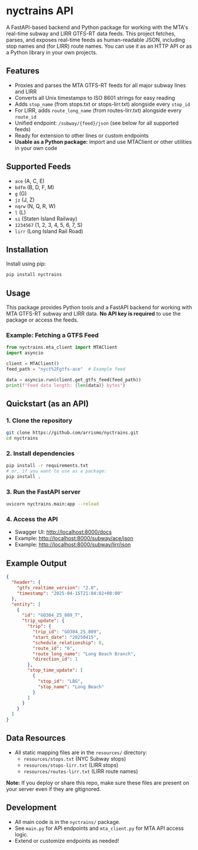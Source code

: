 # nyctrains API

A FastAPI-based backend and Python package for working with the MTA's real-time subway and LIRR GTFS-RT data feeds. This project fetches, parses, and exposes real-time feeds as human-readable JSON, including stop names and (for LIRR) route names. You can use it as an HTTP API or as a Python library in your own projects.

## Features
- Proxies and parses the MTA GTFS-RT feeds for all major subway lines and LIRR
- Converts all Unix timestamps to ISO 8601 strings for easy reading
- Adds `stop_name` (from stops.txt or stops-lirr.txt) alongside every `stop_id`
- For LIRR, adds `route_long_name` (from routes-lirr.txt) alongside every `route_id`
- Unified endpoint: `/subway/{feed}/json` (see below for all supported feeds)
- Ready for extension to other lines or custom endpoints
- **Usable as a Python package:** import and use MTAClient or other utilities in your own code

## Supported Feeds
- `ace` (A, C, E)
- `bdfm` (B, D, F, M)
- `g` (G)
- `jz` (J, Z)
- `nqrw` (N, Q, R, W)
- `l` (L)
- `si` (Staten Island Railway)
- `1234567` (1, 2, 3, 4, 5, 6, 7, S)
- `lirr` (Long Island Rail Road)

## Installation

Install using pip:

```sh
pip install nyctrains
```

## Usage

This package provides Python tools and a FastAPI backend for working with MTA GTFS-RT subway and LIRR data. **No API key is required** to use the package or access the feeds.

### Example: Fetching a GTFS Feed

```python
from nyctrains.mta_client import MTAClient
import asyncio

client = MTAClient()
feed_path = "nyct%2Fgtfs-ace"  # Example feed

data = asyncio.run(client.get_gtfs_feed(feed_path))
print(f"Feed data length: {len(data)} bytes")
```

## Quickstart (as an API)

### 1. Clone the repository
```bash
git clone https://github.com/arrismo/nyctrains.git
cd nyctrains
```

### 2. Install dependencies
```bash
pip install -r requirements.txt
# or, if you want to use as a package:
pip install .
```

### 3. Run the FastAPI server
```bash
uvicorn nyctrains.main:app --reload
```

### 4. Access the API
- Swagger UI: [http://localhost:8000/docs](http://localhost:8000/docs)
- Example: [http://localhost:8000/subway/ace/json](http://localhost:8000/subway/ace/json)
- Example: [http://localhost:8000/subway/lirr/json](http://localhost:8000/subway/lirr/json)

## Example Output
```json
{
  "header": {
    "gtfs_realtime_version": "2.0",
    "timestamp": "2025-04-15T21:04:02+00:00"
  },
  "entity": [
    {
      "id": "GO304_25_809_T",
      "trip_update": {
        "trip": {
          "trip_id": "GO304_25_809",
          "start_date": "20250415",
          "schedule_relationship": 0,
          "route_id": "6",
          "route_long_name": "Long Beach Branch",
          "direction_id": 1
        },
        "stop_time_update": [
          {
            "stop_id": "LBG",
            "stop_name": "Long Beach"
          }
        ]
      }
    }
  ]
}
```

## Data Resources
- All static mapping files are in the `resources/` directory:
  - `resources/stops.txt` (NYC Subway stops)
  - `resources/stops-lirr.txt` (LIRR stops)
  - `resources/routes-lirr.txt` (LIRR route names)

**Note:** If you deploy or share this repo, make sure these files are present on your server even if they are gitignored.

## Development
- All main code is in the `nyctrains/` package.
- See `main.py` for API endpoints and `mta_client.py` for MTA API access logic.
- Extend or customize endpoints as needed!